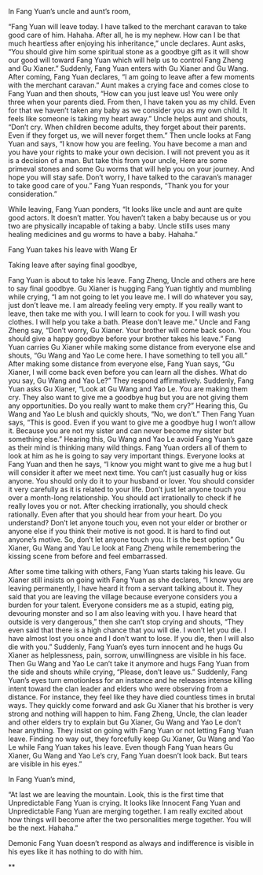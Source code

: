 In Fang Yuan’s uncle and aunt’s room,

“Fang Yuan will leave today. I have talked to the merchant caravan to take good care of him. Hahaha. After all, he is my nephew. How can I be that much heartless after enjoying his inheritance,” uncle declares. Aunt asks, “You should give him some spiritual stone as a goodbye gift as it will show our good will toward Fang Yuan which will help us to control Fang Zheng and Gu Xianer.” Suddenly, Fang Yuan enters with Gu Xianer and Gu Wang. After coming, Fang Yuan declares, “I am going to leave after a few moments with the merchant caravan.” Aunt makes a crying face and comes close to Fang Yuan and then shouts, “How can you just leave us! You were only three when your parents died. From then, I have taken you as my child. Even for that we haven’t taken any baby as we consider you as my own child. It feels like someone is taking my heart away.” Uncle helps aunt and shouts, “Don’t cry. When children become adults, they forget about their parents. Even if they forget us, we will never forget them.” Then uncle looks at Fang Yuan and says, “I know how you are feeling. You have become a man and you have your rights to make your own decision. I will not prevent you as it is a decision of a man. But take this from your uncle, Here are some primeval stones and some Gu worms that will help you on your journey. And hope you will stay safe. Don’t worry, I have talked to the caravan’s manager to take good care of you.” Fang Yuan responds, “Thank you for your consideration.”

While leaving, Fang Yuan ponders, “It looks like uncle and aunt are quite good actors. It doesn’t matter. You haven’t taken a baby because us or you two are physically incapable of taking a baby. Uncle stills uses many healing medicines and gu worms to have a baby. Hahaha.”

Fang Yuan takes his leave with Wang Er

Taking leave after saying final goodbye,

Fang Yuan is about to take his leave. Fang Zheng, Uncle and others are here to say final goodbye. Gu Xianer is hugging Fang Yuan tightly and mumbling while crying, “I am not going to let you leave me. I will do whatever you say, just don’t leave me. I am already feeling very empty. If you really want to leave, then take me with you. I will learn to cook for you. I will wash you clothes. I will help you take a bath. Please don’t leave me.” Uncle and Fang Zheng say, “Don’t worry, Gu Xianer. Your brother will come back soon. You should give a happy goodbye before your brother takes his leave.” Fang Yuan carries Gu Xianer while making some distance from everyone else and shouts, “Gu Wang and Yao Le come here. I have something to tell you all.” After making some distance from everyone else, Fang Yuan says, “Gu Xianer, I will come back even before you can learn all the dishes. What do you say, Gu Wang and Yao Le?” They respond affirmatively. Suddenly, Fang Yuan asks Gu Xianer, “Look at Gu Wang and Yao Le. You are making them cry. They also want to give me a goodbye hug but you are not giving them any opportunities. Do you really want to make them cry?” Hearing this, Gu Wang and Yao Le blush and quickly shouts, “No, we don’t.” Then Fang Yuan says, “This is good. Even if you want to give me a goodbye hug I won’t allow it. Because you are not my sister and can never become my sister but something else.” Hearing this, Gu Wang and Yao Le avoid Fang Yuan’s gaze as their mind is thinking many wild things. Fang Yuan orders all of them to look at him as he is going to say very important things. Everyone looks at Fang Yuan and then he says, “I know you might want to give me a hug but I will consider it after we meet next time. You can’t just casually hug or kiss anyone. You should only do it to your husband or lover. You should consider it very carefully as it is related to your life. Don’t just let anyone touch you over a month-long relationship. You should act irrationally to check if he really loves you or not. After checking irrationally, you should check rationally. Even after that you should hear from your heart. Do you understand? Don’t let anyone touch you, even not your elder or brother or anyone else if you think their motive is not good. It is hard to find out anyone’s motive. So, don’t let anyone touch you. It is the best option.” Gu Xianer, Gu Wang and Yau Le look at Fang Zheng while remembering the kissing scene from before and feel embarrassed.

After some time talking with others, Fang Yuan starts taking his leave. Gu Xianer still insists on going with Fang Yuan as she declares, “I know you are leaving permanently, I have heard it from a servant talking about it. They said that you are leaving the village because everyone considers you a burden for your talent. Everyone considers me as a stupid, eating pig, devouring monster and so I am also leaving with you. I have heard that outside is very dangerous,” then she can’t stop crying and shouts, “They even said that there is a high chance that you will die. I won’t let you die. I have almost lost you once and I don’t want to lose. If you die, then I will also die with you.” Suddenly, Fang Yuan’s eyes turn innocent and he hugs Gu Xianer as helplessness, pain, sorrow, unwillingness are visible in his face. Then Gu Wang and Yao Le can’t take it anymore and hugs Fang Yuan from the side and shouts while crying, “Please, don’t leave us.” Suddenly, Fang Yuan’s eyes turn emotionless for an instance and he releases intense killing intent toward the clan leader and elders who were observing from a distance. For instance, they feel like they have died countless times in brutal ways. They quickly come forward and ask Gu Xianer that his brother is very strong and nothing will happen to him. Fang Zheng, Uncle, the clan leader and other elders try to explain but Gu Xianer, Gu Wang and Yao Le don’t hear anything. They insist on going with Fang Yuan or not letting Fang Yuan leave. Finding no way out, they forcefully keep Gu Xianer, Gu Wang and Yao Le while Fang Yuan takes his leave. Even though Fang Yuan hears Gu Xianer, Gu Wang and Yao Le’s cry, Fang Yuan doesn’t look back. But tears are visible in his eyes.”

  

In Fang Yuan’s mind, 

“At last we are leaving the mountain. Look, this is the first time that Unpredictable Fang Yuan is crying. It looks like Innocent Fang Yuan and Unpredictable Fang Yuan are merging together. I am really excited about how things will become after the two personalities merge together. You will be the next. Hahaha.”

Demonic Fang Yuan doesn’t respond as always and indifference is visible in his eyes like it has nothing to do with him.

  
**


